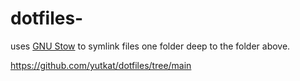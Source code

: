 # dotfiles-
uses [GNU Stow] to symlink files one folder deep to the folder above.

[GNU Stow]: https://www.gnu.org/software/stow/



https://github.com/yutkat/dotfiles/tree/main
